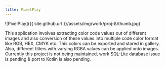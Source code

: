 ```yaml
---
title: PixelPlay
---
```


![PixelPlay]({{ site.github.url }}/assets/img/work/proj-8/thumb.jpg)

This application involves extracting color code values out of different images and also conversion of these values into multiple code color format like RGB, HEX, CMYK etc. This colors can be exported and stored in gallery. Also, different filters with varying RGBA values can be applied onto images. Currently this project is not being maintained, work SQL-Lite database issue is pending & port to Kotlin is also pending.
